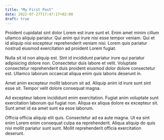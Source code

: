 ```yaml
---
title: "My First Post"
date: 2022-07-27T17:47:17+02:00
draft: true
---
```


Proident cupidatat sint dolor Lorem est irure sunt et. Enim amet minim cillum ullamco aliquip pariatur. Qui anim qui irure nisi esse tempor veniam. Qui et id aliquip nisi excepteur reprehenderit veniam nisi. Lorem quis pariatur nostrud eiusmod exercitation ad proident Lorem fugiat.

Nulla sit id non aliquip est. Sint id incididunt pariatur irure qui pariatur adipisicing dolore non. Consectetur duis labore et velit. Voluptate consectetur reprehenderit duis proident eiusmod dolor dolore consectetur est. Ullamco laborum occaecat aliqua enim quis laboris deserunt in.

Amet anim excepteur mollit laborum sit ad. Aliquip anim id irure sunt sint esse sit. Tempor velit dolore consequat magna.

Ad excepteur labore incididunt enim exercitation. Fugiat anim voluptate sunt exercitation laborum qui fugiat non. Aliqua ex aliqua dolore ex excepteur sit. Sunt amet id ea amet sunt ea esse laborum.

Officia officia aliquip elit quis. Consectetur ad ea aute magna. Ut ea sint enim Lorem enim consequat culpa ea reprehenderit. Aliqua aliquip do quis nisi mollit pariatur sunt sunt. Mollit reprehenderit officia exercitation deserunt.